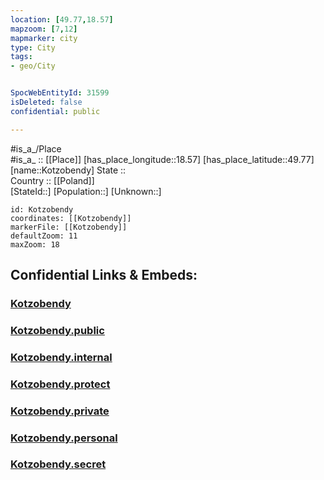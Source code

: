 ```yaml
---
location: [49.77,18.57] 
mapzoom: [7,12] 
mapmarker: city 
type: City
tags:
- geo/City


SpocWebEntityId: 31599
isDeleted: false
confidential: public

---
```

#is_a_/Place  
#is_a_ :: [[Place]] 
[has_place_longitude::18.57] 
[has_place_latitude::49.77] 
[name::Kotzobendy] 
State ::  
Country :: [[Poland]]  
[StateId::] 
[Population::] 
[Unknown::] 


```leaflet
id: Kotzobendy
coordinates: [[Kotzobendy]] 
markerFile: [[Kotzobendy]] 
defaultZoom: 11 
maxZoom: 18
```


## Confidential Links & Embeds: 

### [Kotzobendy](/_Standards/Earth/Continent/Europe/Europe~Central/Czech_Republic/regions~Czech_Republic/Moravskoslezský/City/Kotzobendy.md) 

### [Kotzobendy.public](/_public/Earth/Continent/Europe/Europe~Central/Czech_Republic/regions~Czech_Republic/Moravskoslezský/City/Kotzobendy.public.md) 

### [Kotzobendy.internal](/_internal/Earth/Continent/Europe/Europe~Central/Czech_Republic/regions~Czech_Republic/Moravskoslezský/City/Kotzobendy.internal.md) 

### [Kotzobendy.protect](/_protect/Earth/Continent/Europe/Europe~Central/Czech_Republic/regions~Czech_Republic/Moravskoslezský/City/Kotzobendy.protect.md) 

### [Kotzobendy.private](/_private/Earth/Continent/Europe/Europe~Central/Czech_Republic/regions~Czech_Republic/Moravskoslezský/City/Kotzobendy.private.md) 

### [Kotzobendy.personal](/_personal/Earth/Continent/Europe/Europe~Central/Czech_Republic/regions~Czech_Republic/Moravskoslezský/City/Kotzobendy.personal.md) 

### [Kotzobendy.secret](/_secret/Earth/Continent/Europe/Europe~Central/Czech_Republic/regions~Czech_Republic/Moravskoslezský/City/Kotzobendy.secret.md)

